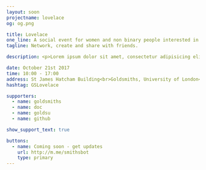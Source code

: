 ```yaml
---
layout: soon
projectname: lovelace
og: og.png

title: Lovelace
one_line: A social event for women and non binary people interested in creative tech. <br>Supported by GitHub.
tagline: Network, create and share with friends.

description: <p>Lorem ipsum dolor sit amet, consectetur adipisicing elit. Numquam laborum debitis unde maxime tempore odio similique velit officia adipisci deserunt, repellat, et id illo? Ab iure officia dolor reprehenderit ipsa! Lorem ipsum dolor sit amet, consectetur adipisicing elit. Sapiente aliquid non et similique, qui deleniti autem delectus laborum soluta inventore porro rerum, saepe impedit suscipit voluptates sunt? Aliquam explicabo, beatae?.</p>

date: October 21st 2017
time: 10:00 - 17:00
address: St James Hatcham Building<br>Goldsmiths, University of London<br>London,<br>SE14 6AD
hashtag: GSLovelace

supporters:
  - name: goldsmiths
  - name: doc
  - name: goldsu
  - name: github

show_support_text: true

buttons:
  - name: Coming soon - get updates
    url: http://m.me/smithsbot
    type: primary
---
```

